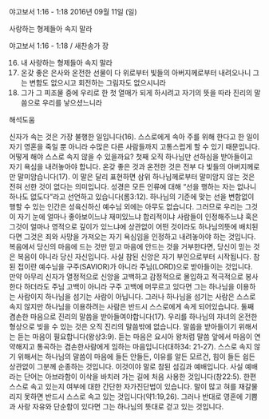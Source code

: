 야고보서 1:16 - 1:18 
2016년 09월 11일 (일)

사랑하는 형제들아 속지 말라



야고보서 1:16 - 1:18 / 새찬송가  장


16. 내 사랑하는 형제들아 속지 말라 
17. 온갖 좋은 은사와 온전한 선물이 다 위로부터 빛들의 아버지께로부터 내려오나니 그는 변함도 없으시고 회전하는 그림자도 없으시니라 
18. 그가 그 피조물 중에 우리로 한 첫 열매가 되게 하시려고 자기의 뜻을 따라 진리의 말씀으로 우리를 낳으셨느니라

해석도움





신자가 속는 것은 가장 불행한 일입니다(16).
스스로에게 속아 주를 위해 한다고 한 일이 자기 영혼을 죽일 뿐 아니라 수많은 다른 사람들까지 고통스럽게 할 수 있기 때문입니다.
어떻게 해야 스스로 속지 않을 수 있을까요?
첫째 오직 하나님만 선하심을 받아들이고 자기 욕심을 내려놓아야 합니다.
온갖 좋은 것과 온전한 것은 전부 다 빛들의 아버지께로만 말미암습니다(17). 이 말은 달리 표현하면 삼위 하나님께로부터 말미암지 않는 것은 전혀 선한 것이 없다는 의미입니다.
성경은 모든 인류에 대해 “선을 행하는 자는 없나니 하나도 없도다”라고 선언하고 있습니다(롬3:12). 하나님의 기준에 맞는 선을 변함없이 행할 수 있는 인간은 성육신하신 예수님 외에는 아무도 없습니다. 그러므로 우리는 그것이 자기 눈에 얼마나 좋아보이느냐 재미있느냐 합리적이냐 사람들이 인정해주느냐 혹은 그것이 얼마나 영적으로 깊이가 있느냐에 상관없이 어떤 것이라도 하나님의뜻에 배치된다면 그것은 죄와 사망을 가져오는 자기 욕심임을 인정하고 내려놓아야 하는 것입니다. 복음에서 당신의 마음에 드는 것만 믿고 마음에 안드는 것을 거부한다면, 당신이 믿는 것은 복음이 아니라 당신 자신입니다.
사실 참된 신앙은 자기 부인으로부터 시작됩니다. 참된 접이란 예수님을 구주(SAVIOR)가 아니라 주님(LORD)으로 받아들이는 것입니다. 만약 아무리 신자가 열정적으로 신앙을 고백하고 감정적으로 몰입하고 적극적으로 봉사한다 하더라도 주님 고백이 아니라 구주 고백에 머무르고 있다면 그는 하나님을 이용하는 사람이지 하나님을 섬기는 사람이 아닙니다. 그러나 하나님을 섬기는 사람은 스스로 속지 않지만 하나님을 이용하려는 사람은 반드시 스스로에게 속게 되어있습니다.
둘째 겸손한 마음으로 진리의 말씀을 받아들여야합니다(17). 우리를 하나님의 자녀의 온전한 형상으로 빚을 수 있는 것은 오직 진리의 말씀밖에 없습니다. 말씀을 받아들이기 위해서는 듣는 마음이 필요합니다(왕상3:9). 듣는 마음은 요시아 왕처럼 말씀 앞에서 마음이 연약해지고 통곡하는 겸손한사람에게 임하는 마음입니다(대하34:
21-27).
스스로 속지 않기 위해서는 하나님의 말씀이 마음에 들든 안들든, 이유를 알든 모르건, 힘이 들든 쉽든 상관없이 그분께 순종하는 것입니다. 이것이야 말로 참된 섬김과 예배입니다.
사실 예배라는 단어는 아브라함이 이삭을 바치러 가는 길에 처음 사용한 것입니다(창22:5).
한편 스스로 속고 있는지 여부에 대한 간단한 자가진단법이 있습니다. 말이 많고 혀를 재갈물리지 못하면 반드시 스스로 속고 있는 것입니다(약1:19,26). 그러나 반대로 영혼에 기쁨과 사랑 자유와 단순함이 있다면 그는 하나님의 뜻대로 걷고 있는 것입니다.